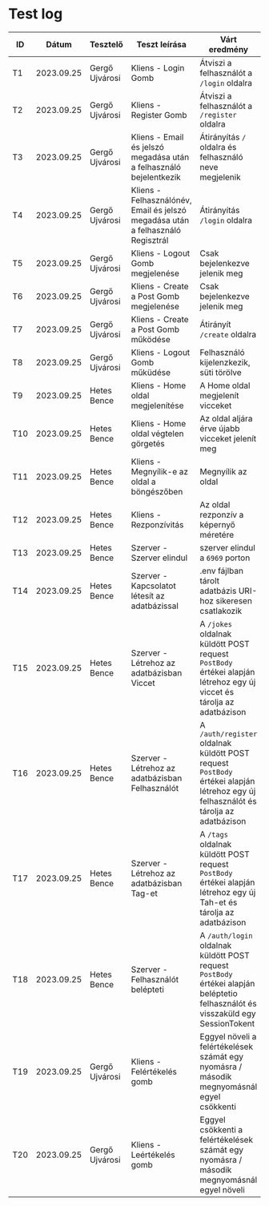 # Test log

| ID | Dátum | Tesztelő | Teszt leírása | Várt eredmény | Kapott eredmény | Átment/Megbukott |
|----|-------|----------|---------------|---------------|-----------------|------------------|
| T1 | 2023.09.25 | Gergő Ujvárosi | Kliens - Login Gomb | Átviszi a felhasználót a `/login` oldalra | Átirányítva a `/login` oldalra | ✅ |
| T2 | 2023.09.25 | Gergő Ujvárosi | Kliens - Register Gomb | Átviszi a felhasználót a `/register` oldalra | Átirányítva a `/register` oldalra | ✅ |
| T3 | 2023.09.25 | Gergő Ujvárosi | Kliens - Email és jelszó megadása után a felhasználó bejelentkezik | Átirányítás `/` oldalra és felhasználó neve megjelenik | Átirányítva | ✅ |
| T4 | 2023.09.25 | Gergő Ujvárosi | Kliens - Felhasználónév, Email és jelszó megadása után a felhasználó Regisztrál | Átirányítás `/login` oldalra | Átirányítva| ✅ |
| T5 | 2023.09.25 | Gergő Ujvárosi | Kliens - Logout Gomb megjelenése | Csak bejelenkezve jelenik meg | Csak bejelenkezve jelenik meg  | ✅ |
| T6 | 2023.09.25 | Gergő Ujvárosi | Kliens - Create a Post Gomb megjelenése | Csak bejelenkezve jelenik meg | Csak bejelenkezve jelenik meg  | ✅ |
| T7 | 2023.09.25 | Gergő Ujvárosi | Kliens - Create a Post Gomb működése | Átirányít `/create` oldalra | Átirányítva | ✅ |
| T8 | 2023.09.25 | Gergő Ujvárosi | Kliens - Logout Gomb műküdése | Felhasználó kijelenzkezik, süti törölve | Felhasználó kijelenzkezik, süti törölve | ✅ |
| T9 | 2023.09.25 | Hetes Bence | Kliens - Home oldal megjelenítése | A Home oldal megjelenít vicceket | Megjelenítve | ✅ |
| T10 | 2023.09.25 | Hetes Bence | Kliens - Home oldal végtelen görgetés | Az oldal aljára érve újabb vicceket jelenít meg | Az oldal aljára érve újabb vicceket jelenít meg | ✅ |
| T11 | 2023.09.25 | Hetes Bence | Kliens - Megnyílik-e az oldal a böngészőben | Megnyílik az oldal | Megnyílt az oldal | ✅ |
| T12 | 2023.09.25 | Hetes Bence | Kliens - Rezponzívitás | Az oldal rezponzív a képernyő méretére | Rezponzívitás minden képernyőn | ✅ |
| T13 | 2023.09.25 | Hetes Bence | Szerver - Szerver elindul | szerver elindul a `6969` porton | szerver elindult a `6969` porton| ✅ |
| T14 | 2023.09.25 | Hetes Bence | Szerver - Kapcsolatot létesít az adatbázissal | .env fájlban tárolt adatbázis URI-hoz sikeresen csatlakozik | Adatbázis csatlakozott | ✅ |
| T15 | 2023.09.25 | Hetes Bence | Szerver - Létrehoz az adatbázisban Viccet | A `/jokes` oldalnak küldött POST request `PostBody` értékei alapján létrehoz egy új viccet és tárolja az adatbázison | Vicc létrehozva és tárolva | ✅ |
| T16 | 2023.09.25 | Hetes Bence | Szerver - Létrehoz az adatbázisban Felhasználót | A `/auth/register` oldalnak küldött POST request `PostBody` értékei alapján létrehoz egy új felhasználót és tárolja az adatbázison| Felhasználó létrehozva és tárolva | ✅ |
| T17 | 2023.09.25 | Hetes Bence | Szerver - Létrehoz az adatbázisban Tag-et | A `/tags` oldalnak küldött POST request `PostBody` értékei alapján létrehoz egy új Tah-et és tárolja az adatbázison| Tag létrehozva és tárolva | ✅ |
| T18 | 2023.09.25 | Hetes Bence | Szerver - Felhasználót belépteti | A `/auth/login` oldalnak küldött POST request `PostBody` értékei alapján beléptetio felhasználót és visszaküld egy SessionTokent | Felhasználó beléptetve, SessionToken visszakapva | ✅ |
| T19 | 2023.09.25 | Gergő Ujvárosi | Kliens - Felértékelés gomb | Eggyel növeli a felértékelések számát egy nyomásra / második megnyomásnál egyel csökkenti | Gombnyomásra csökkent/nőtt az érték | ✅ |
| T20 | 2023.09.25 | Gergő Ujvárosi | Kliens - Leértékelés gomb | Eggyel csökkenti a felértékelések számát egy nyomásra / második megnyomásnál egyel növeli  | Gombnyomásra csökkent/nőtt az érték | ✅ |